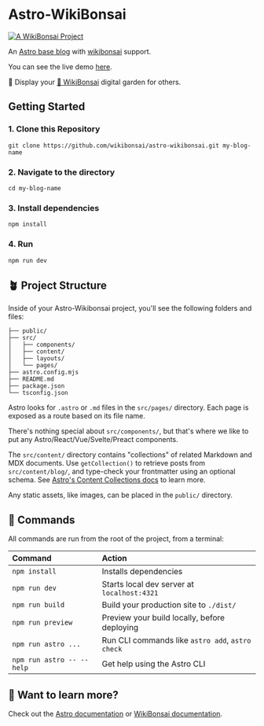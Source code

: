# Astro-WikiBonsai

[![A WikiBonsai Project](https://img.shields.io/badge/%F0%9F%8E%8B-A%20WikiBonsai%20Project-brightgreen)](https://github.com/wikibonsai/wikibonsai)

An [Astro base blog](https://github.com/withastro/astro/tree/main/examples/blog) with [wikibonsai](https://github.com/wikibonsai/wikibonsai) support.

You can see the live demo [here](https://astro-wikibonsai.netlify.com/).

💐 Display your [🎋 WikiBonsai](https://github.com/wikibonsai/wikibonsai) digital garden for others.

## Getting Started

### 1. Clone this Repository

```
git clone https://github.com/wikibonsai/astro-wikibonsai.git my-blog-name
```

### 2. Navigate to the directory

```
cd my-blog-name
```

### 3. Install dependencies

```
npm install
```

### 4. Run

```
npm run dev
```

## 🪴 Project Structure

Inside of your Astro-Wikibonsai project, you'll see the following folders and files:

```text
├── public/
├── src/
│   ├── components/
│   ├── content/
│   ├── layouts/
│   └── pages/
├── astro.config.mjs
├── README.md
├── package.json
└── tsconfig.json
```

Astro looks for `.astro` or `.md` files in the `src/pages/` directory. Each page is exposed as a route based on its file name.

There's nothing special about `src/components/`, but that's where we like to put any Astro/React/Vue/Svelte/Preact components.

The `src/content/` directory contains "collections" of related Markdown and MDX documents. Use `getCollection()` to retrieve posts from `src/content/blog/`, and type-check your frontmatter using an optional schema. See [Astro's Content Collections docs](https://docs.astro.build/en/guides/content-collections/) to learn more.

Any static assets, like images, can be placed in the `public/` directory.

## 🧚 Commands

All commands are run from the root of the project, from a terminal:

| Command                   | Action                                           |
| :------------------------ | :----------------------------------------------- |
| `npm install`             | Installs dependencies                            |
| `npm run dev`             | Starts local dev server at `localhost:4321`      |
| `npm run build`           | Build your production site to `./dist/`          |
| `npm run preview`         | Preview your build locally, before deploying     |
| `npm run astro ...`       | Run CLI commands like `astro add`, `astro check` |
| `npm run astro -- --help` | Get help using the Astro CLI                     |

## 👀 Want to learn more?

Check out the [Astro documentation](https://docs.astro.build) or [WikiBonsai documentation](https://github.com/wikibonsai/wikibonsai/).
